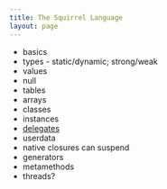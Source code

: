 ```yaml
---
title: The Squirrel Language
layout: page
---
```


- basics
- types - static/dynamic; strong/weak
- values
- null
- tables
- arrays
- classes
- instances
- [delegates](delegates.md)
- userdata
- native closures can suspend
- generators
- metamethods
- threads?
